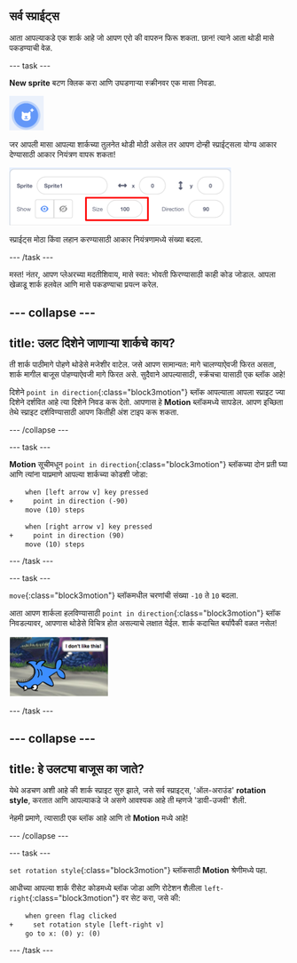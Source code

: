 ## सर्व स्प्राईट्स

आता आपल्याकडे एक शार्क आहे जो आपण एरो की वापरुन फिरू शकता. छान! त्याने आता थोडी मासे पकडण्याची वेळ.

--- task ---

**New sprite** बटण क्लिक करा आणि उघडणार्‍या स्क्रीनवर एक मासा निवडा.

![The New sprite button](images/spritesNewFromLibrary.png)

जर आपली मासा आपल्या शार्कच्या तुलनेत थोडी मोठी असेल तर आपण दोन्ही स्प्राईट्सला योग्य आकार देण्यासाठी आकार नियंत्रण वापरू शकता!

![Sprite size control](images/sprites2.png)

स्प्राईट्स मोठा किंवा लहान करण्यासाठी आकार नियंत्रणामध्ये संख्या बदला.

--- /task ---

मस्त! नंतर, आपण प्लेअरच्या मदतीशिवाय, मासे स्वत: भोवती फिरण्यासाठी काही कोड जोडाल. आपला खेळाडू शार्क हलवेल आणि मासे पकडण्याचा प्रयत्न करेल.

--- collapse ---
---
title: उलट दिशेने जाणाऱ्या शार्कचे काय?
---

ती शार्क पाठीमागे पोहणे थोडेसे मजेशीर वाटेल. जसे आपण सामान्यत: मागे चालण्याऐवजी फिरत असता, शार्क मागील बाजूस पोहण्याऐवजी मागे फिरत असे. सुदैवाने आपल्यासाठी, स्क्रॅचचा यासाठी एक ब्लॉक आहे!

दिशेने `point in direction`{:class="block3motion"} ब्लॉक आपल्याला आपला स्प्राइट ज्या दिशेने दर्शवित आहे त्या दिशेने निवड करू देतो. आपणास हे **Motion** ब्लॉकमध्ये सापडेल. आपण इच्छिता तेथे स्प्राइट दर्शविण्यासाठी आपण कितीही अंश टाइप करू शकता.

--- /collapse ---

--- task ---

**Motion** सूचीमधून `point in direction`{:class="block3motion"} ब्लॉकच्या दोन प्रती घ्या आणि त्यांना याप्रमाणे आपल्या शार्कच्या कोडशी जोडा:

```blocks3
    when [left arrow v] key pressed
+     point in direction (-90)
    move (10) steps
```

```blocks3
    when [right arrow v] key pressed
+     point in direction (90)
    move (10) steps
```

--- /task ---

--- task ---

`move`{:class="block3motion"} ब्लॉकमधील चरणांची संख्या `-10` ते `10` बदला.

आता आपण शार्कला हलविण्यासाठी `point in direction`{:class="block3motion"} ब्लॉक निवडल्यावर, आपणास थोडेसे विचित्र होत असल्याचे लक्षात येईल. शार्क कदाचित बर्यापैकी वळत नसेल!

![Upside down shark](images/spritesUpsideDown.png)

--- /task ---

--- collapse ---
---
title: हे उलट्या बाजूस का जाते?
---

येथे अडचण अशी आहे की शार्क स्प्राइट सुरु झाले, जसे सर्व स्प्राइट्स, 'ऑल-अराउंड' **rotation style**, करतात आणि आपल्याकडे जे असणे आवश्यक आहे ती म्हणजे 'डावी-उजवी' शैली.

नेहमी प्रमाणे, त्यासाठी एक ब्लॉक आहे आणि तो **Motion** मध्ये आहे!

--- /collapse ---

--- task ---

`set rotation style`{:class="block3motion"} ब्लॉकसाठी **Motion** श्रेणीमध्ये पहा.

आधीच्या आपल्या शार्क रीसेट कोडमध्ये ब्लॉक जोडा आणि रोटेशन शैलीला `left-right`{:class="block3motion"} वर सेट करा, जसे की:

```blocks3
    when green flag clicked
+     set rotation style [left-right v]
    go to x: (0) y: (0)
```

--- /task ---